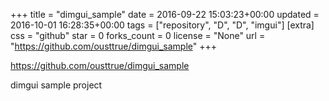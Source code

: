 +++
title = "dimgui_sample"
date = 2016-09-22 15:03:23+00:00
updated = 2016-10-01 16:28:35+00:00
tags = ["repository", "D", "D", "imgui"]
[extra]
css = "github"
star = 0
forks_count = 0
license = "None"
url = "https://github.com/ousttrue/dimgui_sample"
+++

<https://github.com/ousttrue/dimgui_sample>

dimgui sample project
